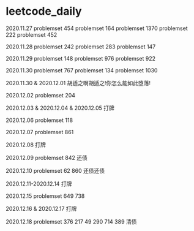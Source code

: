 # leetcode_daily

2020.11.27
problemset 454
problemset 164
problemset 1370
problemset 222
problemset 452


2020.11.28
problemset 242
problemset 283
problemset 147


2020.11.29
problemset 148
problemset 976
problemset 922


2020.11.30
problemset 767
problemset 134
problemset 1030


2020.11.30 & 2020.12.01
胡适之啊胡适之!你怎么能如此堕落!


2020.12.02
problemset 204


2020.12.03 & 2020.12.04 & 2020.12.05
打牌

2020.12.06
problemset 118


2020.12.07
problemset 861


2020.12.08
打牌


2020.12.09
problemset 842 还债


2020.12.10
problemset 62 860 还债还债


2020.12.11-2020.12.14
打牌


2020.12.15
problemset 649 738


2020.12.16 & 2020.12.17 
打牌


2020.12.18
problemset 376 217 49 290 714 389  清债

